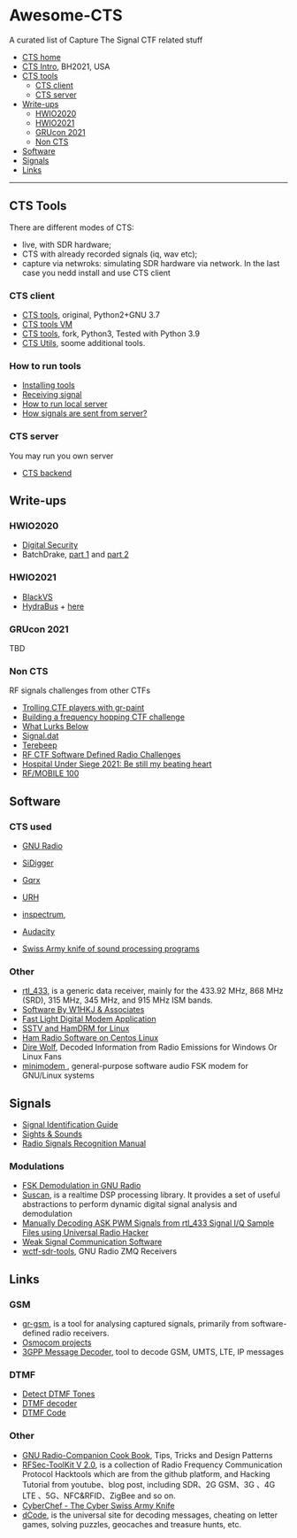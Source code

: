 # Awesome-CTS
A curated list of Capture The Signal CTF related stuff

- [CTS home](https://cts.ninja/)
- [CTS Intro](https://github.com/capturethesignal/cts-website/blob/master/bhusa2021/BHArsenal21_cts.pdf), BH2021, USA
- [CTS tools](#CTS-Tools)
  - [CTS client](#CTS-client)
  - [CTS server](#CTS-server)
- [Write-ups](#Write-ups)
  - [HWIO2020](#HWIO2020)
  - [HWIO2021](#HWIO2021)
  - [GRUcon 2021](#GRUcon-2021)
  - [Non CTS](#Non_CTS)
- [Software](#Software)
- [Signals](#Signals)
- [Links](#Links)

- - -

## CTS Tools

There are different modes of CTS:
* live, with SDR hardware;
* CTS with already recorded signals (iq, wav etc);
* capture via netwroks: simulating SDR hardware via network. In the last case you nedd install and use CTS client
 
### CTS client

* [CTS tools](https://github.com/capturethesignal/cts-tools), original, Python2+GNU 3.7
* [CTS tools VM](https://cts.ninja/downloads/)
* [CTS tools](https://github.com/BlackVS/cts-tools), fork, Python3, Tested with Python 3.9
* [CTS Utils](https://github.com/BlackVS/cts-utils), soome additional tools.

### How to run tools
* [Installing tools](cts-tools.md)
* [Receiving signal](cts-get-signal.md)
* [How to run local server](cts-utils.md)
* [How signals are sent from server?](cts-signals.md)

### CTS server
You may run you own server
* [CTS backend](https://github.com/capturethesignal/cts-backend)

## Write-ups

### HWIO2020

* [Digital Security](https://www.digital.security/en/blog/hardweario-capture-signal-write)
* BatchDrake, [part 1](https://batchdrake.github.io/cts/) and [part 2](https://batchdrake.github.io/ctsII/)

### HWIO2021

* [BlackVS](https://github.com/BlackVS/CTFs/tree/master/HWIO2021/CTS)
* [HydraBus](https://hydrabus.com/CTS/HWIO_2021_CTS_Signal5_solution_BVE_10July2021.pdf) + [here](https://hydrabus.com/CTS/)

### GRUcon 2021

TBD

### Non CTS
RF signals challenges from other CTFs
* [Trolling CTF players with gr-paint](https://irrational.net/2019/11/30/trolling-ctf-players-with-gr-paint/)
* [Building a frequency hopping CTF challenge](https://irrational.net/2019/12/02/building-a-frequency-hopping-challenge/)
* [What Lurks Below](https://github.com/mossmann/Writeups/tree/main/Google%20CTF%202020/What%20Lurks%20Below)
* [Signal.dat](https://github.com/leony/CTF/blob/master/Radio%20Frequency/Signal.dat_Writeup.md)
* [Terebeep](https://bolek42.github.io/ctf/2017-PlaidCTF/terebeep/README.html)
* [RF CTF Software Defined Radio Challenges](https://github.com/rfhs/rfhs-wiki/wiki/RF-CTF-SoftwareDefinedRadio-Challenges)
* [Hospital Under Siege 2021: Be still my beating heart](https://ctftime.org/writeup/29131)
* [RF/MOBILE 100](https://gitlab.com/hacklabor/ctf/tmctf-writeup/-/blob/master/RF-Mobile-100/RF-Mobile100.md)


## Software
### CTS used
* [GNU Radio](https://github.com/gnuradio/gnuradio)
* [SiDigger](https://github.com/BatchDrake/SigDigger)
* [Gqrx](https://github.com/gqrx-sdr/gqrx)
* [URH](https://github.com/jopohl/urh)
* [inspectrum](https://github.com/miek/inspectrum), 

* [Audacity](https://www.audacityteam.org/)
* [Swiss Army knife of sound processing programs](http://sox.sourceforge.net/)


### Other
* [rtl_433](https://github.com/merbanan/rtl_433), is a generic data receiver, mainly for the 433.92 MHz, 868 MHz (SRD), 315 MHz, 345 MHz, and 915 MHz ISM bands.
* [Software By W1HKJ & Associates](http://www.w1hkj.com/)
* [Fast Light Digital Modem Application](https://sourceforge.net/p/fldigi/wiki/Home/)
* [SSTV and HamDRM for Linux](http://users.telenet.be/on4qz/index.html)
* [Ham Radio Software on Centos Linux](http://www.trinityos.com/HAM/CentosDigitalModes/hampacketizing-centos.html#28.qsstv)
* [Dire Wolf](https://github.com/wb2osz/direwolf), Decoded Information from Radio Emissions for Windows Or Linux Fans
* [minimodem ](http://www.whence.com/minimodem/), general-purpose software audio FSK modem  for GNU/Linux systems


## Signals
* [Signal Identification Guide](https://www.sigidwiki.com/wiki/Signal_Identification_Guide)
* [Sights & Sounds](http://www.w1hkj.com/modes/index.htm)
* [Radio Signals Recognition Manual](https://aresvalley.com/artemis/)


### Modulations
* [FSK Demodulation in GNU Radio](https://wirelesspi.com/fsk-demodulation-in-gnu-radio/)
* [Suscan](https://github.com/BatchDrake/suscan), is a realtime DSP processing library. It provides a set of useful abstractions to perform dynamic digital signal analysis and demodulation
* [Manually Decoding ASK PWM Signals from rtl_433 Signal I/Q Sample Files using Universal Radio Hacker](https://github.com/klohner/klohner.github.io/tree/master/SDR/Decoding/Example_2019-01-18)
* [Weak Signal Communication Software](https://physics.princeton.edu//pulsar/K1JT/)
* [wctf-sdr-tools](https://github.com/rfhs/rfctf-sdr-tools), GNU Radio ZMQ Receivers

## Links
### GSM
* [gr-gsm](https://github.com/ptrkrysik/gr-gsm), is a tool for analysing captured signals, primarily from software-defined radio receivers.
* [Osmocom projects](https://osmocom.org/projects)
* [3GPP Message Decoder](https://www.3glteinfo.com/3gpp-message-decoder/), tool to decode GSM, UMTS, LTE, IP messages
 
### DTMF
* [Detect DTMF Tones](http://www.dialabc.com/sound/detect/)
* [DTMF decoder](https://github.com/ribt/dtmf-decoder)
* [DTMF Code](https://www.dcode.fr/dtmf-code)

### Other
* [GNU Radio-Companion Cook Book](https://cdn.hackaday.io/files/1648847054397056/GRC%20Cook%20Book.pdf), Tips, Tricks and Design Patterns
* [RFSec-ToolKit V 2.0](https://github.com/cn0xroot/RFSec-ToolKit), is a collection of Radio Frequency Communication Protocol Hacktools which are from the github platform, and Hacking Tutorial from youtube、blog post, including SDR、2G GSM、3G 、4G LTE 、5G、NFC&RFID、ZigBee and so on.
* [CyberChef - The Cyber Swiss Army Knife](https://gchq.github.io/CyberChef/)
* [dCode](https://www.dcode.fr), is the universal site for decoding messages, cheating on letter games, solving puzzles, geocaches and treasure hunts, etc.
